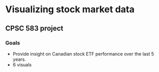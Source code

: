 # Visualizing stock market data

## CPSC 583 project

### Goals
- Provide insight on Canadian stock ETF performance over the last 5 years.
- 6 visuals
